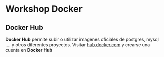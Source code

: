 # Workshop Docker 

    

## Docker Hub
**Docker Hub** permite subir o utilizar imagenes oficiales de postgres, mysql .... y otros diferentes proyectos.
Visitar [hub.docker.com](https://hub.docker.com/) y crearse una cuenta en **Docker Hub**
